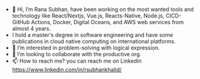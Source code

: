 - 👋 Hi, I’m Rana Subhan, have been working on the most wanted tools and technology like React/Nextjs, Vue.js, Reacts-Native, Node.js, CICD-GitHub Actions, Docker, Digital Oceans, and AWS web services from almost 4 years. 
- I hold a master's degree in software engineering and have some publications in cloud native computing on international platforms.
- 👀 I’m interested in problem-solving with logical expression.
- 💞️ I’m looking to collaborate with the productive org.
- 📫 How to reach me? you can reach me on LinkedIn https://www.linkedin.com/in/rsubhankhalid/

<!---
Subhankhalid1/Subhankhalid1 is a ✨ special ✨ repository because its `README.md` (this file) appears on your GitHub profile.
You can click the Preview link to take a look at your changes.
--->
